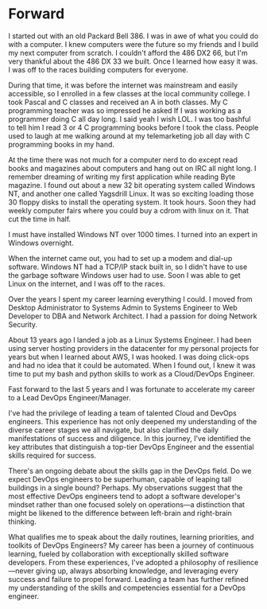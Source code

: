 # Forward

I started out with an old Packard Bell 386. I was in awe of what you could do with a computer. I knew computers were the future
so my friends and I build my next computer from scratch. I couldn't afford the 486 DX2 66, but I'm very thankful about the 
486 DX 33 we built. Once I learned how easy it was. I was off to the races building computers for everyone. 

During that time, it was before the internet was mainstream and easily accessible, so I enrolled in a few classes at the local 
community college. I took Pascal and C classes and received an A in both classes. My C programming teacher was so impressed he asked
If I was working as a programmer doing C all day long. I said yeah I wish LOL. I was too bashful to tell him I read 3 or 4 C programming 
books before I took the class. People used to laugh at me walking around at my telemarketing job all day with C programming books in my hand. 

At the time there was not much for a computer nerd to do except read books and magazines about computers and hang out on IRC all night
long. I remember dreaming of writing my first application while reading Byte magazine. I found out about a new 32 bit operating system called
Windows NT, and another one called Yagsdrill Linux. It was so exciting loading those 30 floppy disks to install the operating system. It took
hours. Soon they had weekly computer fairs where you could buy a cdrom with linux on it. That cut the time in half. 

I must have installed Windows NT over 1000 times. I turned into an expert in Windows overnight.

When the internet came out, you had to set up a modem and dial-up software. Windows NT had a TCP/IP stack built in, so I didn't have 
to use the garbage software Windows user had to use. Soon I was able to get Linux on the internet, and I was off to the races.

Over the years I spent my career learning everything I could. I moved from Desktop Administrator to Systems Admin to Systems Engineer
to Web Developer to DBA and Network Architect. I had a passion for doing Network Security. 

About 13 years ago I landed a job as a Linux Systems Engineer. I had been using server hosting providers in the datacenter for my
personal projects for years but when I learned about AWS, I was hooked. I was doing click-ops and had no idea that it could be automated.
When I found out, I knew it was time to put my bash and python skills to work as a Cloud/DevOps Engineer.

Fast forward to the last 5 years and I was fortunate to accelerate my career to a Lead DevOps Engineer/Manager.

I've had the privilege of leading a team of talented Cloud and DevOps engineers. This experience has not only deepened my understanding 
of the diverse career stages we all navigate, but also clarified the daily manifestations of success and diligence.
In this journey, I've identified the key attributes that distinguish a top-tier DevOps Engineer and the essential skills required for success.

There's an ongoing debate about the skills gap in the DevOps field. Do we expect DevOps engineers to be superhuman,
capable of leaping tall buildings in a single bound? Perhaps. My observations suggest that the most
effective DevOps engineers tend to adopt a software developer's mindset rather than one focused solely on operations—a distinction
that might be likened to the difference between left-brain and right-brain thinking.

What qualifies me to speak about the daily routines, learning priorities, and toolkits of DevOps Engineers? My career
has been a journey of continuous learning, fueled by collaboration with exceptionally skilled software developers.
From these experiences, I've adopted a philosophy of resilience—never giving up, always absorbing knowledge,
and leveraging every success and failure to propel forward. Leading a team has further refined my understanding of the
skills and competencies essential for a DevOps engineer.